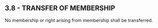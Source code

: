 ## **3.8 - TRANSFER OF MEMBERSHIP**

No membership or right arising from membership shall be transferred.
